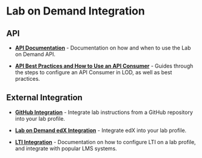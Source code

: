 # Lab on Demand Integration

## API

* [**API Documentation**](/lod-api/lod-api-main.md) - Documentation on how and when to use the Lab on Demand API.

* [**API Best Practices and How to Use an API Consumer**](/lod/how-to-use-api-consumer.md) - Guides through the steps to configure an API Consumer in LOD, as well as best practices. 

## External Integration

* [**GitHub Integration**](/guides/github-integration/github-integration.md) - Integrate lab instructions from a GitHub repository into your lab profile.

* [**Lab on Demand edX Integration**](/guides/lti/lod-lti.md) - Integrate edX into your lab profile. 

* [**LTI Integration**](/lod/lab-on-demand-lti-integration.md) - Documentation on how to configure LTI on a lab profile, and integrate with popular LMS systems. 
